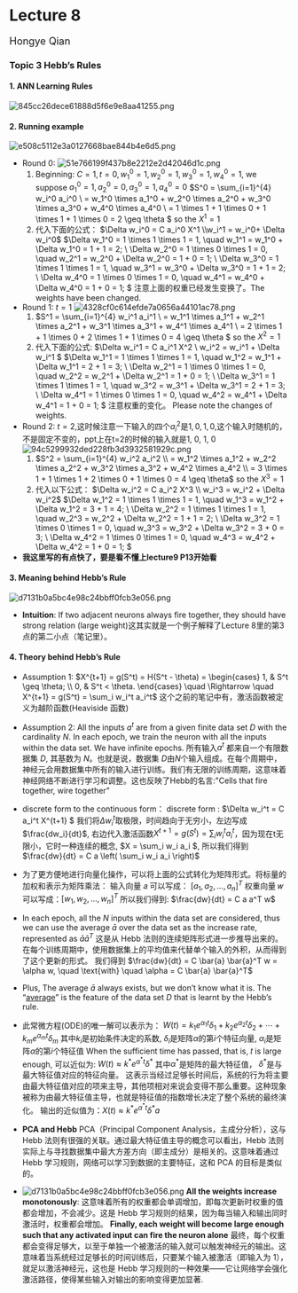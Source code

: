 # Lecture 8
<font size="4">Hongye Qian</font> 

### Topic 3 Hebb’s Rules
#### 1. ANN Learning Rules
![845cc26dece61888d5f6e9e8aa41255.png](https://s2.loli.net/2024/10/26/Dn25vJqdhI1W4pA.png)

#### 2. Running example
![e508c5112e3a0127668bae844b4e6d5.png](https://s2.loli.net/2024/10/26/3CzILQokTANaBSe.png)
- Round 0:
  ![51e766199f437b8e2212e2d42046d1c.png](https://s2.loli.net/2024/10/26/D4GP8nLpmOwRbij.png)
  1. Beginning: $C=1,t=0, w_1^0=1, w_2^0=1, w_3^0=1, w_4^0=1$, we suppose $a_1^0=1, a_2^0=0, a_3^0=1, a_4^0=0$
$S^0 = \sum_{i=1}^{4} w_i^0 a_i^0 \\
= w_1^0 \times a_1^0 + w_2^0 \times a_2^0 + w_3^0 \times a_3^0 + w_4^0 \times a_4^0 \\
= 1 \times 1 + 1 \times 0 + 1 \times 1 + 1 \times 0 = 2 \geq \theta
$ so the $X^1=1$
  1.  代入下面的公式：
   $\Delta w_i^0 = C a_i^0 X^1 \\w_i^1 = w_i^0+ \Delta w_i^0$
  $\Delta w_1^0 = 1 \times 1 \times 1 = 1, \quad w_1^1 = w_1^0 + \Delta w_1^0 = 1 + 1 = 2; \\
\Delta w_2^0 = 1 \times 0 \times 1 = 0, \quad w_2^1 = w_2^0 + \Delta w_2^0 = 1 + 0 = 1; \\
\Delta w_3^0 = 1 \times 1 \times 1 = 1, \quad w_3^1 = w_3^0 + \Delta w_3^0 = 1 + 1 = 2; \\
\Delta w_4^0 = 1 \times 0 \times 1 = 0, \quad w_4^1 = w_4^0 + \Delta w_4^0 = 1 + 0 = 1;
$
注意上面的权重已经发生变换了。The weights have been changed.
- Round 1: $t=1$
  ![4328cf0c614efde7a0656a44101ac78.png](https://s2.loli.net/2024/10/26/AixqcGrCO7EayMe.png)
  1. $S^1 = \sum_{i=1}^{4} w_i^1 a_i^1 \\
= w_1^1 \times a_1^1 + w_2^1 \times a_2^1 + w_3^1 \times a_3^1 + w_4^1 \times a_4^1 \\
= 2 \times 1 + 1 \times 0 + 2 \times 1 + 1 \times 0 = 4 \geq \theta
$ so the $X^2=1$
  1. 代入下面的公式:
  $\Delta w_i^1 = C a_i^1 X^2 \\
w_i^2 = w_i^1 + \Delta w_i^1
$
$\Delta w_1^1 = 1 \times 1 \times 1 = 1, \quad w_1^2 = w_1^1 + \Delta w_1^1 = 2 + 1 = 3; \\
\Delta w_2^1 = 1 \times 0 \times 1 = 0, \quad w_2^2 = w_2^1 + \Delta w_2^1 = 1 + 0 = 1; \\
\Delta w_3^1 = 1 \times 1 \times 1 = 1, \quad w_3^2 = w_3^1 + \Delta w_3^1 = 2 + 1 = 3; \\
\Delta w_4^1 = 1 \times 0 \times 1 = 0, \quad w_4^2 = w_4^1 + \Delta w_4^1 = 1 + 0 = 1;
$
注意权重的变化。 Please note the changes of weights.
- Round 2: $t=2$,这时候注意一下输入的四个$a_i^2$是$1, 0, 1, 0$,这个输入时随机的，不是固定不变的，ppt上在t=2的时候的输入就是1, 0, 1, 0
![94c5299932ded228fb3d3932581929c.png](https://s2.loli.net/2024/10/26/RkiCeMmXwaY5rAp.png)
  1. $S^2 = \sum_{i=1}^{4} w_i^2 a_i^2 \\
= w_1^2 \times a_1^2 + w_2^2 \times a_2^2 + w_3^2 \times a_3^2 + w_4^2 \times a_4^2 \\
= 3 \times 1 + 1 \times 1 + 2 \times 0 + 1 \times 0 = 4 \geq \theta$ so the $X^3=1$
  1. 代入以下公式：
   $\Delta w_i^2 = C a_i^2 X^3 \\
w_i^3 = w_i^2 + \Delta w_i^2$
$\Delta w_1^2 = 1 \times 1 \times 1 = 1, \quad w_1^3 = w_1^2 + \Delta w_1^2 = 3 + 1 = 4; \\
\Delta w_2^2 = 1 \times 1 \times 1 = 1, \quad w_2^3 = w_2^2 + \Delta w_2^2 = 1 + 1 = 2; \\
\Delta w_3^2 = 1 \times 0 \times 1 = 0, \quad w_3^3 = w_3^2 + \Delta w_3^2 = 3 + 0 = 3; \\
\Delta w_4^2 = 1 \times 0 \times 1 = 0, \quad w_4^3 = w_4^2 + \Delta w_4^2 = 1 + 0 = 1;
$
- **我这里写的有点快了，要是看不懂上lecture9 P13开始看**

#### 3. Meaning behind Hebb’s Rule
![d7131b0a5bc4e98c24bbff0fcb3e056.png](https://s2.loli.net/2024/10/26/OQnqVYIfpLolwi2.png)
-  **Intuition**: If two adjacent neurons always fire together, they should have strong relation (large weight)这其实就是一个例子解释了Lecture 8里的第3点的第二小点（笔记里）。

#### 4. Theory behind Hebb’s Rule
- Assumption 1: 
  $X^{t+1} = g(S^t) = H(S^t - \theta) = 
\begin{cases} 
1, & S^t \geq \theta; \\
0, & S^t < \theta.
\end{cases}
\quad \Rightarrow \quad
X^{t+1} = g(S^t) = \sum_i w_i^t a_i^t$
这个之前的笔记中有，激活函数被定义为越阶函数(Heaviside 函数)
- Assumption 2: All the inputs $a^t$ are from a given finite data set $D$ with the cardinality $N$. In each epoch, we train the neuron with all the inputs within the data set. We have infinite epochs. 所有输入$a^t$ 都来自一个有限数据集 $D$, 其基数为 $N$。也就是说，数据集 $D$由$N$个输入组成。在每个周期中，神经元会用数据集中所有的输入进行训练。我们有无限的训练周期，这意味着神经网络不断进行学习和调整。这也反映了Hebb的名言:"Cells that fire together, wire together"
- discrete form to the continuous form：
  discrete form : $\Delta w_i^t = C a_i^t X^{t+1}
$ 我们将$\Delta w_i^t$取极限，时间趋向于无穷小，左边写成$\frac{dw_i}{dt}$, 右边代入激活函数$X^{t+1} = g(S^t) = \sum_i w_i^t a_i^t$，因为现在t无限小，它时一种连续的概念, $X = \sum_i w_i a_i
$, 所以我们得到 $\frac{dw}{dt} = C a \left( \sum_i w_i a_i \right)$
- 为了更方便地进行向量化操作，可以将上面的公式转化为矩阵形式。将标量的加权和表示为矩阵乘法：
  输入向量 𝑎 可以写成： $[a_1, a_2, \ldots, a_n]^T$
  权重向量 𝑤 可以写成：$[w_1, w_2, \ldots, w_n]^T$
  所以我们得到: $\frac{dw}{dt} = C a a^T w$
- In each epoch, all the $N$ inputs within the data set are considered, thus we can use the average $\bar{a}$ over the data set as the increase rate, represented as $\bar{a} \bar{a}^T$ 这是从 Hebb 法则的连续矩阵形式进一步推导出来的。在每个训练周期中，使用数据集上的平均值来代替单个输入的外积，从而得到了这个更新的形式。
我们得到 $\frac{dw}{dt} = C \bar{a} \bar{a}^T w = \alpha w, \quad \text{with} \quad \alpha = C \bar{a} \bar{a}^T$
- Plus, The average $\bar{a}$ always exists, but we don’t know what it is. The “<u>average</u>” is the feature of the data set $D$  that is learnt by the Hebb’s rule.
- 此常微方程(ODE)的唯一解可以表示为：
  $W(t) = k_1 e^{\alpha_1 t} \delta_1 + k_2 e^{\alpha_2 t} \delta_2 + \cdots + k_m e^{\alpha_m t} \delta_m$
  其中$k_i$是初始条件决定的系数, $\delta_i$是矩阵$\alpha$的第$i$个特征向量, $\alpha_i$是矩阵$\alpha$的第$i$个特征值
  When the sufficient time has passed, that is, 𝑡 is large enough, 可以近似为: $W(t) \approx k^* e^{\alpha^* t} \delta^*$
  其中$\alpha^*$是矩阵的最大特征值， $\delta^*$是与最大特征值对应的特征向量。
  这表示当经过足够长时间后，系统的行为将主要由最大特征值对应的项来主导，其他项相对来说会变得不那么重要。这种现象被称为由最大特征值主导，也就是特征值的指数增长决定了整个系统的最终演化。
  输出的近似值为：$X(t) \approx k^* e^{\alpha^* t} \delta^* a$

- **PCA and Hebb**
  PCA（Principal Component Analysis，主成分分析），这与 Hebb 法则有很强的关联。通过最大特征值主导的概念可以看出，Hebb 法则实际上与寻找数据集中最大方差方向（即主成分）是相关的。这意味着通过 Hebb 学习规则，网络可以学习到数据的主要特征，这和 PCA 的目标是类似的。
- ![d7131b0a5bc4e98c24bbff0fcb3e056.png](https://s2.loli.net/2024/10/26/OQnqVYIfpLolwi2.png)
  **All the weights increase monotonously**: 这意味着所有的权重都会单调增加，即每次更新时权重的值都会增加，不会减少。这是 Hebb 学习规则的结果，因为每当输入和输出同时激活时，权重都会增加。
  **Finally, each weight will become large enough such that any activated input can fire the neuron alone** 最终，每个权重都会变得足够大，以至于单独一个被激活的输入就可以触发神经元的输出。这意味着当系统经过足够长的时间训练后，只要某个输入被激活（即输入为 1），就足以激活神经元，这也是 Hebb 学习规则的一种效果——它让网络学会强化激活路径，使得某些输入对输出的影响变得更加显著.













